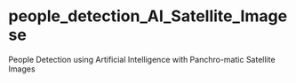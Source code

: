 # people_detection_AI_Satellite_Imagese
People Detection using Artificial Intelligence with Panchro-matic Satellite Images
